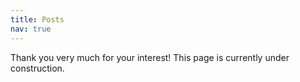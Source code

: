 ```yaml
---
title: Posts
nav: true
---
```


Thank you very much for your interest! This page is currently under construction.